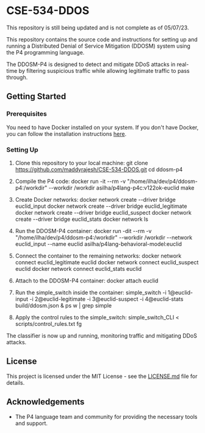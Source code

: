 # CSE-534-DDOS

This repository is still being updated and is not complete as of 05/07/23.

This repository contains the source code and instructions for setting up and running a Distributed Denial of Service Mitigation (DDOSM) system using the P4 programming language.

The DDOSM-P4 is designed to detect and mitigate DDoS attacks in real-time by filtering suspicious traffic while allowing legitimate traffic to pass through.

## Getting Started

### Prerequisites

You need to have Docker installed on your system. If you don't have Docker, you can follow the installation instructions [here](https://docs.docker.com/engine/install/).

### Setting Up

1. Clone this repository to your local machine:
git clone https://github.com/maddyrajesh/CSE-534-DDOS.git
cd ddosm-p4

2. Compile the P4 code:
docker run -it --rm -v "/home/ilha/dev/p4/ddosm-p4:/workdir" --workdir /workdir asilha/p4lang-p4c:v122ok-euclid make

3. Create Docker networks:
docker network create --driver bridge euclid_input
docker network create --driver bridge euclid_legitimate
docker network create --driver bridge euclid_suspect
docker network create --driver bridge euclid_stats
docker network ls

4. Run the DDOSM-P4 container:
docker run -dit --rm -v "/home/ilha/dev/p4/ddosm-p4:/workdir" --workdir /workdir --network euclid_input --name euclid asilha/p4lang-behavioral-model:euclid

5. Connect the container to the remaining networks:
docker network connect euclid_legitimate euclid
docker network connect euclid_suspect euclid
docker network connect euclid_stats euclid


6. Attach to the DDOSM-P4 container:
docker attach euclid

7. Run the simple_switch inside the container:
simple_switch -i 1@euclid-input -i 2@euclid-legitimate -i 3@euclid-suspect -i 4@euclid-stats build/ddosm.json &
ps w | grep simple


8. Apply the control rules to the simple_switch:
simple_switch_CLI < scripts/control_rules.txt
fg


The classifier is now up and running, monitoring traffic and mitigating DDoS attacks.

## License

This project is licensed under the MIT License - see the [LICENSE.md](LICENSE.md) file for details.

## Acknowledgements

* The P4 language team and community for providing the necessary tools and support.

